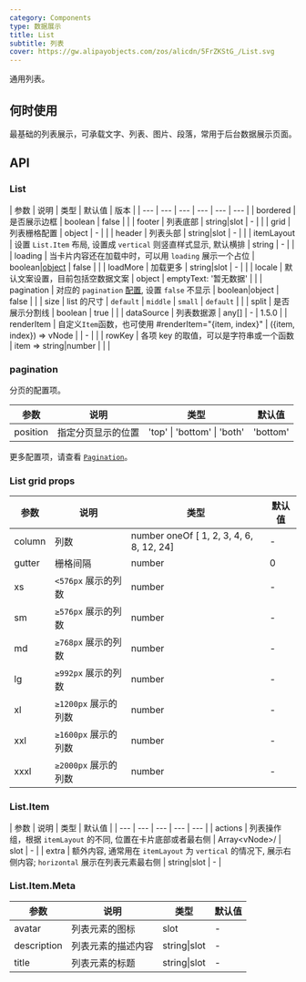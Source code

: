 ```yaml
---
category: Components
type: 数据展示
title: List
subtitle: 列表
cover: https://gw.alipayobjects.com/zos/alicdn/5FrZKStG_/List.svg
---
```


通用列表。

## 何时使用

最基础的列表展示，可承载文字、列表、图片、段落，常用于后台数据展示页面。

## API

### List

| 参数 | 说明 | 类型 | 默认值 | 版本 |
| --- | --- | --- | --- | --- | --- |
| bordered | 是否展示边框 | boolean | false |  |
| footer | 列表底部 | string\|slot | - |  |
| grid | 列表栅格配置 | object | - |  |
| header | 列表头部 | string\|slot | - |  |
| itemLayout | 设置 `List.Item` 布局, 设置成 `vertical` 则竖直样式显示, 默认横排 | string | - |  |
| loading | 当卡片内容还在加载中时，可以用 `loading` 展示一个占位 | boolean\|[object](https://www.antdv.com/components/spin-cn/#API) | false |  |
| loadMore | 加载更多 | string\|slot | - |  |
| locale | 默认文案设置，目前包括空数据文案 | object | emptyText: '暂无数据' |  |
| pagination | 对应的 `pagination` [配置](https://www.antdv.com/components/pagination-cn/#API), 设置 `false` 不显示 | boolean\|object | false |  |
| size | list 的尺寸 | `default` \| `middle` \| `small` | `default` |  |
| split | 是否展示分割线 | boolean | true |  |
| dataSource | 列表数据源 | any[] | - | 1.5.0 |
| renderItem | 自定义`Item`函数，也可使用 #renderItem="{item, index}" | ({item, index}) => vNode |  | - |  |
| rowKey | 各项 key 的取值，可以是字符串或一个函数 | item => string\|number |  |  |

### pagination

分页的配置项。

| 参数     | 说明               | 类型                        | 默认值   |
| -------- | ------------------ | --------------------------- | -------- |
| position | 指定分页显示的位置 | 'top' \| 'bottom' \| 'both' | 'bottom' |

更多配置项，请查看 [`Pagination`](https://www.antdv.com/components/pagination-cn/#API)。

### List grid props

| 参数   | 说明                 | 类型                                     | 默认值 |
| ------ | -------------------- | ---------------------------------------- | ------ |
| column | 列数                 | number oneOf [ 1, 2, 3, 4, 6, 8, 12, 24] | -      |
| gutter | 栅格间隔             | number                                   | 0      |
| xs     | `<576px` 展示的列数  | number                                   | -      |
| sm     | `≥576px` 展示的列数  | number                                   | -      |
| md     | `≥768px` 展示的列数  | number                                   | -      |
| lg     | `≥992px` 展示的列数  | number                                   | -      |
| xl     | `≥1200px` 展示的列数 | number                                   | -      |
| xxl    | `≥1600px` 展示的列数 | number                                   | -      |
| xxxl   | `≥2000px` 展示的列数 | number                                   | -      |

### List.Item

| 参数 | 说明 | 类型 | 默认值 |
| --- | --- | --- | --- | --- |
| actions | 列表操作组，根据 `itemLayout` 的不同, 位置在卡片底部或者最右侧 | Array\<vNode>/ | slot | - |
| extra | 额外内容, 通常用在 `itemLayout` 为 `vertical` 的情况下, 展示右侧内容; `horizontal` 展示在列表元素最右侧 | string\|slot | - |

### List.Item.Meta

| 参数        | 说明               | 类型         | 默认值 |
| ----------- | ------------------ | ------------ | ------ |
| avatar      | 列表元素的图标     | slot         | -      |
| description | 列表元素的描述内容 | string\|slot | -      |
| title       | 列表元素的标题     | string\|slot | -      |
